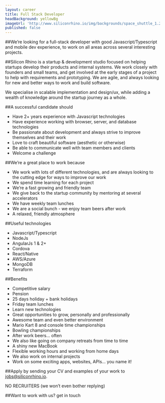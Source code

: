 ```yaml
---
layout: career
title: Full Stack Developer
headBackground: yellowBg
imageUrl: 'http://www.siliconrhino.io/img/backgrounds/space_shuttle_1.20a0.png'
published: false
---
```


##We’re looking for
a full-stack developer with good Javascript/Typescript and mobile dev experience, to work on all areas across several interesting projects.
<p></p>

##Silicon Rhino is
a startup & development studio focused on helping startups develop their products and internal systems. We work closely with founders and small teams, and get involved at the early stages of a project to help with requirements and prototyping. We are agile, and always looking for new and better ways to work and build software.

We specialise in scalable implementation and design/ux, while adding a wealth of knowledge around the startup journey as a whole.
<p></p>

##A successful candidate should

 - Have 2+ years experience with Javascript technologies
 - Have experience working with browser, server, and database technologies
 - Be passionate about development and always strive to improve themselves and their work
 - Love to craft beautiful software (aesthetic or otherwise)
 - Be able to communicate well with team members and clients
 - Welcome a challenge

<p></p>

##We’re a great place to work because

 - We work with lots of different technologies, and are always looking to the cutting edge for ways to improve our work
 - We spend time learning for each project
 - We’re a fast growing and friendly team
 - We give back to the startup community by mentoring at several accelerators
 - We have weekly team lunches
 - We are a social bunch - we enjoy team beers after work
 - A relaxed, friendly atmosphere

<p></p>

##Useful technologies
 - Javascript/Typescript
 - NodeJs
 - AngularJs 1 & 2+
 - Cordova
 - React/Native
 - AWS/Azure
 - MongoDB
 - Terraform
<p></p>

##Benefits
  - Competitive salary
  - Pension
  - 25 days holiday + bank holidays
  - Friday team lunches
  - Learn new technologies
  - Great opportunities to grow, personally and professionally
  - Awesome team and even better environment
  - Mario Kart 8 and console time championships
  - Bowling championships
  - After work beers... often
  - We also like going on company retreats from time to time
  - A shiny new MacBook
  - Flexible working hours and working from home days
  - We also work on internal projects
  - Work on some exciting apps, websites, APIs... you name it!
<p></p>

##Apply
by sending your CV and examples of your work to jobs@siliconrhino.io.

NO RECRUITERS (we won’t even bother replying)
<p></p>

##Want to work with us?
get in touch
<p></p>
<p></p>